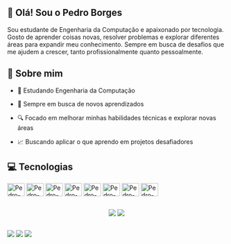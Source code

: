## 👋 Olá! Sou o Pedro Borges 

   Sou estudante de Engenharia da Computação e apaixonado por tecnologia. Gosto de aprender coisas novas, resolver problemas e explorar diferentes áreas para expandir meu conhecimento. Sempre em busca de desafios que me ajudem a crescer, tanto profissionalmente quanto pessoalmente.

## 🚀 Sobre mim
- 🎯 Estudando Engenharia da Computação

- 🌱 Sempre em busca de novos aprendizados

- 🔍 Focado em melhorar minhas habilidades técnicas e explorar novas áreas

- 📈 Buscando aplicar o que aprendo em projetos desafiadores

## 💻 Tecnologias
<div style="display: inline_block;">
  <img align="center" alt="Pedro-C" height="30" width="40" src="https://cdn.jsdelivr.net/gh/devicons/devicon@latest/icons/c/c-original.svg">
  <img align="center" alt="Pedro-Java" height="30" width="40" src="https://cdn.jsdelivr.net/gh/devicons/devicon@latest/icons/java/java-original.svg" />
  <img align="center" alt="Pedro-Python" height="30" width="40" src="https://cdn.jsdelivr.net/gh/devicons/devicon@latest/icons/python/python-original.svg" />
  <img align="center" alt="Pedro-JavaScript" height="30" width="40" src="https://cdn.jsdelivr.net/gh/devicons/devicon@latest/icons/javascript/javascript-original.svg" />
  <img align="center" alt="Pedro-Html" height="30" width="40" src="https://cdn.jsdelivr.net/gh/devicons/devicon@latest/icons/html5/html5-original.svg" />   
  <img align="center" alt="Pedro-Css" height="30" width="40" src="https://cdn.jsdelivr.net/gh/devicons/devicon@latest/icons/css3/css3-original.svg" />   
  <img align="center" alt="Pedro-React" height="30" width="40" src="https://cdn.jsdelivr.net/gh/devicons/devicon@latest/icons/react/react-original.svg" />
  <img align="center" alt="Pedro-Spring" height="30" width="40" src="https://cdn.jsdelivr.net/gh/devicons/devicon@latest/icons/spring/spring-original.svg" />
</div>

##
<div align="center">
  <img src="https://github-readme-stats.vercel.app/api?username=Pedrobrgss&show_icons=true&theme=github_dark"/> 
  <img src="https://github-readme-stats.vercel.app/api/top-langs/?username=Pedrobrgss&layout=compact&theme=github_dark&langs_count=8"/> 
</div>

##

<div>
  <a href="https://www.instagram.com/_pedrinbrgs/" target="_blank"><img src="https://img.shields.io/badge/-Instagram-%23E4405F?style=for-the-badge&logo=instagram&logoColor=white" target="_blank"></a>
  <a href = "mailto:pedrobrgss1@gmail.com"><img src="https://img.shields.io/badge/-Gmail-%23333?style=for-the-badge&logo=gmail&logoColor=white" target="_blank"></a>
  <a href="www.linkedin.com/in/pedro-borges-alves-ab328a290" target="_blank"><img src="https://img.shields.io/badge/-LinkedIn-%230077B5?style=for-the-badge&logo=linkedin&logoColor=white" target="_blank">
</div>

##


